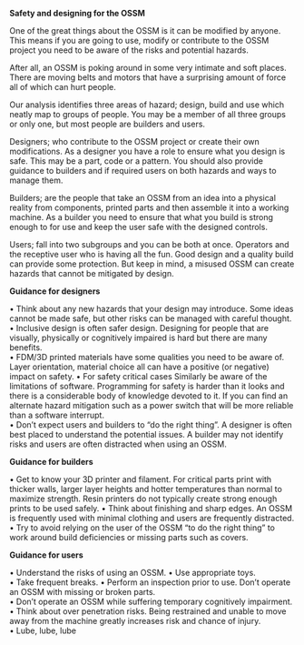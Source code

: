 **Safety and designing for the OSSM**

One of the great things about the OSSM is it can be modified by anyone.  This means if you are going to use, modify or contribute to the OSSM project you need to be aware of the risks and potential hazards.  

After all, an OSSM is poking around in some very intimate and soft places.  There are moving belts and motors that have a surprising amount of force all of which can hurt people.  

Our analysis identifies three areas of hazard; design, build and use which neatly map to groups of people.  You may be a member of all three groups or only one, but most people are builders and users.  

Designers; who contribute to the OSSM project or create their own modifications.  As a designer you have a role to ensure what you design is safe.  This may be a part, code or a pattern.  You should also provide guidance to builders and if required users on both hazards and ways to manage them.

Builders; are the people that take an OSSM from an idea into a physical reality from components, printed parts and then assemble it into a working machine.  As a builder you need to ensure that what you build is strong enough to for use and keep the user safe with the designed controls.

Users; fall into two subgroups and you can be both at once.  Operators and the receptive user who is having all the fun.  Good design and a quality build can provide some protection. But keep in mind, a misused OSSM can create hazards that cannot be mitigated by design.  

**Guidance for designers**

•	Think about any new hazards that your design may introduce.  Some ideas cannot be made safe, but other risks can be managed with careful thought. 
•	Inclusive design is often safer design.  Designing for people that are visually, physically or cognitively impaired is hard but there are many benefits.  
•	FDM/3D printed materials have some qualities you need to be aware of.  Layer orientation, material choice all can have a positive (or negative) impact on safety.
•	For safety critical cases   Similarly be aware of the limitations of software.  Programming for safety is harder than it looks and there is a considerable body of knowledge devoted to it.  If you can find an alternate hazard mitigation such as a power switch that will be more reliable than a software interrupt.  
•	Don’t expect users and builders to “do the right thing”.  A designer is often best placed to understand the potential issues.  A builder may not identify risks and users are often distracted when using an OSSM. 

**Guidance for builders**

•	Get to know your 3D printer and filament.  For critical parts print with thicker walls, larger layer heights and hotter temperatures than normal to maximize strength.  Resin printers do not typically create strong enough prints to be used safely.
•	Think about finishing and sharp edges.  An OSSM is frequently used with minimal clothing and users are frequently distracted. 
•	Try to avoid relying on the user of the OSSM “to do the right thing” to work around build deficiencies or missing parts such as covers.  

**Guidance for users**

•	Understand the risks of using an OSSM.
•	Use appropriate toys.  
•	Take frequent breaks.
•	Perform an inspection prior to use.  Don’t operate an OSSM with missing or broken parts.  
•	Don’t operate an OSSM while suffering temporary cognitively impairment.
•	Think about over penetration risks.  Being restrained and unable to move away from the machine greatly increases risk and chance of injury.  
•	Lube, lube, lube  

